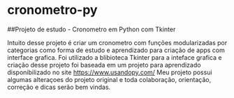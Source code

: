 # cronometro-py
 ##Projeto de estudo - Cronometro em Python com Tkinter

Intuito desse projeto é criar um cronometro com funções modularizadas por categorias
como forma de estudo e aprendizado para criação de apps com interface grafica.
Foi utilizado a blibioteca Tkinter para a inteface grafica e criação desse projeto foi 
baseada em um projeto para aprendizado disponibilizado no site https://www.usandopy.com/
Meu projeto possui algumas alteraçoes do projeto original e toda colaboração, orientação,
correção e dicas serão bem vindas. 
